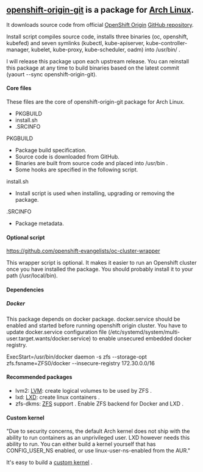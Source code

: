 ## [openshift-origin-git](https://aur.archlinux.org/packages/openshift-origin-git/) is a package for [Arch Linux](https://www.archlinux.org/).

It downloads source code from official [OpenShift Origin](https://docs.openshift.org/latest) [GitHub repository](https://github.com/openshift/origin).

Install script compiles source code, installs three binaries (oc, openshift, kubefed) and seven symlinks (kubectl, kube-apiserver, kube-controller-manager, kubelet, kube-proxy, kube-scheduler, 
oadm) into /usr/bin/ .

I will release this package upon each upstream release.
You can reinstall this package at any time to build binaries based on the latest commit (yaourt --sync openshift-origin-git).


#### Core files

These files are the core of openshift-origin-git package for Arch Linux.

- PKGBUILD
- install.sh
- .SRCINFO

PKGBUILD
- Package build specification.
- Source code is downloaded from GitHub.
- Binaries are built from source code and placed into /usr/bin .
- Some hooks are specified in the following script.

install.sh
- Install script is used when installing, upgrading or removing the package.

.SRCINFO
- Package metadata.


#### Optional script

https://github.com/openshift-evangelists/oc-cluster-wrapper

This wrapper script is optional. It makes it easier to run an Openshift cluster once you have installed the package.
You should probably install it to your path (/usr/local/bin).


#### Dependencies

##### Docker

This package depends on docker package.
docker.service should be enabled and started before running openshift origin cluster.
You have to update docker.service configuration file (/etc/systemd/system/multi-user.target.wants/docker.service) to enable unsecured embedded docker registry.

ExecStart=/usr/bin/docker daemon -s zfs --storage-opt zfs.fsname=ZFS0/docker --insecure-registry 172.30.0.0/16

#### Recommended packages

- lvm2: [LVM](https://wiki.archlinux.org/index.php/LVM): create logical volumes to be used by ZFS .
- lxd: [LXD](https://wiki.archlinux.org/index.php/LXD): create linux containers .
- zfs-dkms: [ZFS](https://wiki.archlinux.org/index.php/ZFS) support . Enable ZFS backend for Docker and LXD .

#### Custom kernel

"Due to security concerns, the default Arch kernel does not ship with the ability to run containers as an unprivileged user. LXD however needs this ability to run. You can either build a kernel yourself that has CONFIG_USER_NS enabled, or use linux-user-ns-enabled from the AUR."

It's easy to build a [custom kernel](https://wiki.archlinux.org/index.php/Kernels/Arch_Build_System) .
